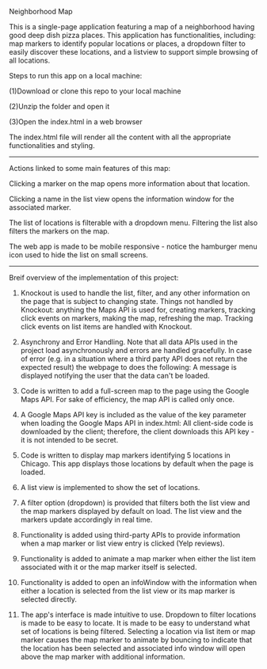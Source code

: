 Neighborhood Map

This is a single-page application featuring a map of a neighborhood having good deep dish pizza places. This application has functionalities, including: map markers to identify popular locations or places, a dropdown filter to easily discover these locations, and a listview to support simple browsing of all locations.

Steps to run this app on a local machine:

(1)Download or clone this repo to your local machine

(2)Unzip the folder and open it

(3)Open the index.html in a web browser

The index.html file will render all the content with all the appropriate functionalities and styling.

-----------------------------------------------------------------------

Actions linked to some main features of this map:


Clicking a marker on the map opens more information about that location.


Clicking a name in the list view opens the information window for the associated marker.


The list of locations is filterable with a dropdown menu. Filtering the list also filters the markers on the map.


The web app is made to be mobile responsive - notice the hamburger menu icon used to hide the list on small screens.

-----------------------------------------------------------------------

Breif overview of the implementation of this project:

 

1.	Knockout is used to handle the list, filter, and any other information on the page that is subject to changing state. Things not handled by Knockout: anything the Maps API is used for, creating markers, tracking click events on markers, making the map, refreshing the map. Tracking click events on list items are handled with Knockout.


2.	Asynchrony and Error Handling. Note that all data APIs used in the project load asynchronously and errors are handled gracefully. In case of error (e.g. in a situation where a third party API does not return the expected result) the webpage to does the following: A message is displayed notifying the user that the data can't be loaded.


3.	Code is written to add a full-screen map to the page using the Google Maps API. For sake of efficiency, the map API is called only once.


4.	A Google Maps API key is included as the value of the key parameter when loading the Google Maps API in index.html: <script src="http://maps.googleapis.com/maps/api/js?libraries=places&key=[MY_API_KEY]"></script> All client-side code is downloaded by the client; therefore, the client downloads this API key - it is not intended to be secret.


5.	Code is written to display map markers identifying 5 locations in Chicago. This app displays those locations by default when the page is loaded.


6.	A list view is implemented to show the set of locations.


7.	A filter option (dropdown) is provided that filters both the list view and the map markers displayed by default on load. The list view and the markers update accordingly in real time.


8.	Functionality is added using third-party APIs to provide information when a map marker or list view entry is clicked (Yelp reviews). 


9.	Functionality is added to animate a map marker when either the list item associated with it or the map marker itself is selected.


10.	Functionality is added to open an infoWindow with the information when either a location is selected from the list view or its map marker is selected directly.


11.	The app's interface is made intuitive to use. Dropdown to filter locations is made to be easy to locate. It is made to be easy to understand what set of locations is being filtered. Selecting a location via list item or map marker causes the map marker to animate by bouncing to indicate that the location has been selected and associated info window will open above the map marker with additional information.

